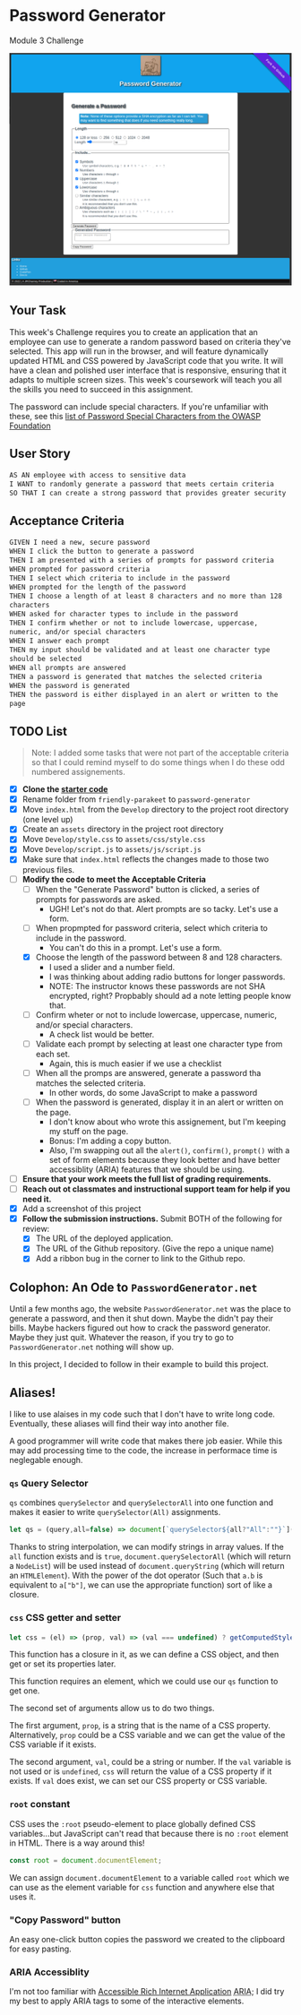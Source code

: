 # Password Generator
Module 3 Challenge

[![Password Generator](assets/images/password_generator.png)](https://jrcharney.github.io/password-generator/)

## Your Task

This week's Challenge requires you to create an application that an employee can use to generate a random password based on criteria they've selected. This app will run in the browser, and will feature dynamically updated HTML and CSS powered by JavaScript code that you write. It will have a clean and polished user interface that is responsive, ensuring that it adapts to multiple screen sizes. This week's coursework will teach you all the skills you need to succeed in this assignment.

The password can include special characters. If you're unfamiliar with these, see this [list of Password Special Characters from the OWASP Foundation](https://owasp.org/www-community/password-special-characters)


## User Story

```
AS AN employee with access to sensitive data
I WANT to randomly generate a password that meets certain criteria
SO THAT I can create a strong password that provides greater security
```

## Acceptance Criteria

```
GIVEN I need a new, secure password
WHEN I click the button to generate a password
THEN I am presented with a series of prompts for password criteria
WHEN prompted for password criteria
THEN I select which criteria to include in the password
WHEN prompted for the length of the password
THEN I choose a length of at least 8 characters and no more than 128 characters
WHEN asked for character types to include in the password
THEN I confirm whether or not to include lowercase, uppercase, numeric, and/or special characters
WHEN I answer each prompt
THEN my input should be validated and at least one character type should be selected
WHEN all prompts are answered
THEN a password is generated that matches the selected criteria
WHEN the password is generated
THEN the password is either displayed in an alert or written to the page
```

## TODO List

> Note: I added some tasks that were not part of the acceptable criteria so that I could remind myself to do some things when I do these odd numbered assignements.

* [x] **Clone the [starter code](https://github.com/coding-boot-camp/friendly-parakeet)**
* [x] Rename folder from `friendly-parakeet` to `password-generator`
* [x] Move `index.html` from the `Develop` directory to the project root directory (one level up)
* [x] Create an `assets` directory in the project root directory
* [x] Move `Develop/style.css` to `assets/css/style.css`
* [x] Move `Develop/script.js` to `assets/js/script.js`
* [x] Make sure that `index.html` reflects the changes made to those two previous files.
* [ ] **Modify the code to meet the Acceptable Criteria**
   * [ ] When the "Generate Password" button is clicked, a series of prompts for passwords are asked.
      - UGH! Let's not do that. Alert prompts are so tacky. Let's use a form.
   * [ ] When propmpted for password criteria, select which criteria to include in the password.
      - You can't do this in a prompt. Let's use a form.
   * [x] Choose the length of the password between 8 and 128 characters.
      - I used a slider and a number field.
      - I was thinking about adding radio buttons for longer passwords.
      - NOTE: The instructor knows these passwords are not SHA encrypted, right? Propbably should ad a note letting people know that.
   * [ ] Confirm wheter or not to include lowercase, uppercase, numeric, and/or special characters.
      - A check list would be better.
   * [ ] Validate each prompt by selecting at least one character type from each set.
      - Again, this is much easier if we use a checklist
   * [ ] When all the promps are answered, generate a password tha matches the selected criteria.
      - In other words, do some JavaScript to make a password
   * [ ] When the password is generated, display it in an alert or written on the page.
      - I don't know about who wrote this assignement, but I'm keeping my stuff on the page.
      - Bonus: I'm adding a copy button.
      - Also, I'm swapping out all the `alert()`, `confirm()`, `prompt()` with a set of form elements because they look better and have better accessiblity (ARIA) features that we should be using.
* [ ] **Ensure that your work meets the full list of grading requirements.**
* [ ] **Reach out ot classmates and instructional support team for help if you need it.**
* [x] Add a screenshot of this project
* [x] **Follow the submission instructions.** Submit BOTH of the following for review:
   * [x] The URL of the deployed application.
   * [x] The URL of the Github repository. (Give the repo a unique name)
   * [x] Add a ribbon bug in the corner to link to the Github repo.

## Colophon: An Ode to `PasswordGenerator.net`

Until a few months ago, the website `PasswordGenerator.net` was the place to generate a password, and then it shut down.  Maybe the didn't pay their bills. Maybe hackers figured out how to crack the password generator. Maybe they just quit. Whatever the reason, if you try to go to `PasswordGenerator.net` nothing will show up.

In this project, I decided to follow in their example to build this project.

## Aliases!

I like to use alaises in my code such that I don't have to write long code. Eventually, these aliases will find their way into another file.

A good programmer will write code that makes there job easier.  While this may add processing time to the code, the increase in performace time is neglegable enough.

### `qs` Query Selector

`qs` combines `querySelector` and `querySelectorAll` into one function and makes it easier to write `querySelector(All)` assignments.

```javascript
let qs = (query,all=false) => document[`querySelector${all?"All":""}`](query);
```

Thanks to string interpolation, we can modify strings in array values. If the `all` function exists and is `true`, `document.querySelectorAll` (which will return a `NodeList`) will be used instead of `document.queryString` (which will return an `HTMLElement`).  With the power of the dot operator (Such that `a.b` is equivalent to `a["b"]`, we can use the appropriate function) sort of like a closure.

### `css` CSS getter and setter

```javascript
let css = (el) => (prop, val) => (val === undefined) ? getComputedStyle(el).getPropertyValue(prop) : el.style.setProperty(prop,val);
```

This function has a closure in it, as we can define a CSS object, and then get or set its properties later.

This function requires an element, which we could use our `qs` function to get one.

The second set of arguments allow us to do two things. 

The first argument, `prop`, is a string that is the name of a CSS property. Alternatively, `prop` could be a CSS variable and we can get the value of the CSS variable if it exists.

The second argument, `val`, could be a string or number.  If the `val` variable is not used or is `undefined`, `css` will return the value of a CSS property if it exists. If `val` does exist, we can set our CSS property or CSS variable.


### `root` constant
CSS uses the `:root` pseudo-element to place globally defined CSS variables...but JavaScript can't read that because there is no `:root` element in HTML. There is a way around this!

```javascript
const root = document.documentElement; 
```

We can assign `document.documentElement` to a variable called `root` which we can use as the element variable for `css` function and anywhere else that uses it.

### "Copy Password" button

An easy one-click button copies the password we created to the clipboard for easy pasting.

### ARIA Accessiblity
I'm not too familiar with [Accessible Rich Internet Application](https://www.w3.org/WAI/ARIA/apg/) <abbr title="Accessible Rich Internet Applications">ARIA</abbr>; I did try my best to apply ARIA tags to some of the interactive elements.